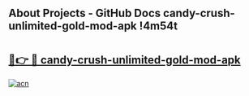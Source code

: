 ## About Projects - GitHub Docs candy-crush-unlimited-gold-mod-apk !4m54t

# <h2><a href="https://andorid.site?title=candy-crush-unlimited-gold-mod-apk&ref=19M">🔗👉 🔴 candy-crush-unlimited-gold-mod-apk</a></h2>

[![acn](https://github.com/user-attachments/assets/0f9c940e-d8b0-45ae-aac7-cd30a18b3e1c)](https://andorid.site?title=candy-crush-unlimited-gold-mod-apk&ref=19M)
